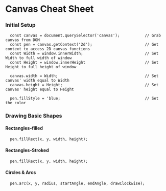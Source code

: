 # Canvas Cheat Sheet

### Initial Setup
```
  const canvas = document.querySelector('canvas');           // Grab canvas from DOM
  const pen = canvas.getContext('2d');                       // Get context to access 2D canvas functions
  const Width = window.innerWidth;                           // Set Width to full width of window
  const Height = window.innerHeight                          // Set Height to full height of window
  
  canvas.width = Width;                                      // Set canvas' width equal to Width  
  canvas.height = Height;                                    // Set canvas' height equal to Height
```

```
  pen.fillStyle = 'blue;                                     // Set the color 
```

### Drawing Basic Shapes

#### Rectangles-filled
```
  pen.fillRect(x, y, width, height);
```

#### Rectangles-Stroked
```
  pen.fillRect(x, y, width, height);
```

#### Circles & Arcs
```
  pen.arc(x, y, radius, startAngle, endAngle, drawClockwise);
```
